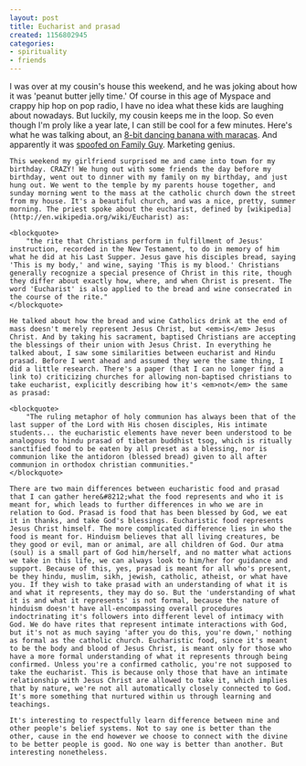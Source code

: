 ```yaml
---
layout: post
title: Eucharist and prasad
created: 1156802945
categories:
- spirituality
- friends
---
```

I was over at my cousin's house this weekend, and he was joking about how it was 'peanut butter jelly time.' Of course in this age of Myspace and crappy hip hop on pop radio, I have no idea what these kids are laughing about nowadays. But luckily, my cousin keeps me in the loop. So even though I'm proly like a year late, I can still be cool for a few minutes. Here's what he was talking about, an [8-bit dancing banana with maracas](https://www.youtube.com/watch?v=s8MDNFaGfT4). And apparently it was [spoofed on Family Guy](https://www.youtube.com/watch?v=LVPNXsc4wsQ). Marketing genius.

	This weekend my girlfriend surprised me and came into town for my birthday. CRAZY! We hung out with some friends the day before my birthday, went out to dinner with my family on my birthday, and just hung out. We went to the temple by my parents house together, and sunday morning went to the mass at the catholic church down the street from my house. It's a beautiful church, and was a nice, pretty, summer morning. The priest spoke about the eucharist, defined by [wikipedia](http://en.wikipedia.org/wiki/Eucharist) as:

	<blockquote>
		"the rite that Christians perform in fulfillment of Jesus' instruction, recorded in the New Testament, to do in memory of him what he did at his Last Supper. Jesus gave his disciples bread, saying 'This is my body,' and wine, saying 'This is my blood.' Christians generally recognize a special presence of Christ in this rite, though they differ about exactly how, where, and when Christ is present. The word 'Eucharist' is also applied to the bread and wine consecrated in the course of the rite." 
	</blockquote>

	He talked about how the bread and wine Catholics drink at the end of mass doesn't merely represent Jesus Christ, but <em>is</em> Jesus Christ. And by taking his sacrament, baptised Christians are accepting the blessings of their union with Jesus Christ. In everything he talked about, I saw some similarities between eucharist and Hindu prasad. Before I went ahead and assumed they were the same thing, I did a little research. There's a paper (that I can no longer find a link to) criticizing churches for allowing non-baptised christians to take eucharist, explicitly describing how it's <em>not</em> the same as prasad:

	<blockquote>
		"The ruling metaphor of holy communion has always been that of the last supper of the Lord with His chosen disciples, His intimate students... the eucharistic elements have never been understood to be analogous to hindu prasad of tibetan buddhist tsog, which is ritually sanctified food to be eaten by all preset as a blessing, nor is communion like the antidoron (blessed bread) given to all after communion in orthodox christian communities."
	</blockquote>

	There are two main differences between eucharistic food and prasad that I can gather here&#8212;what the food represents and who it is meant for, which leads to further differences in who we are in relation to God. Prasad is food that has been blessed by God, we eat it in thanks, and take God's blessings. Eucharistic food represents Jesus Christ himself. The more complicated difference lies in who the food is meant for. Hinduism believes that all living creatures, be they good or evil, man or animal, are all children of God. Our atma (soul) is a small part of God him/herself, and no matter what actions we take in this life, we can always look to him/her for guidance and support. Because of this, yes, prasad is meant for all who's present, be they hindu, muslim, sikh, jewish, catholic, atheist, or what have you. If they wish to take prasad with an understanding of what it is and what it represents, they may do so. But the 'understanding of what it is and what it represents' is not formal, because the nature of hinduism doesn't have all-encompassing overall procedures indoctrinating it's followers into different level of intimacy with God. We do have rites that represent intimate interactions with God, but it's not as much saying 'after you do this, you're down,' nothing as formal as the catholic church. Eucharistic food, since it's meant to be the body and blood of Jesus Christ, is meant only for those who have a more formal understanding of what it represents through being confirmed. Unless you're a confirmed catholic, you're not supposed to take the eucharist. This is because only those that have an intimate relationship with Jesus Christ are allowed to take it, which implies that by nature, we're not all automatically closely connected to God. It's more something that nurtured within us through learning and teachings. 

	It's interesting to respectfully learn difference between mine and other people's belief systems. Not to say one is better than the other, cause in the end however we choose to connect with the divine to be better people is good. No one way is better than another. But interesting nonetheless.


